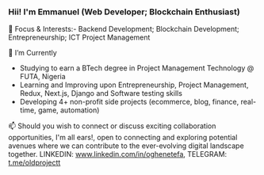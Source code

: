 ### Hii! I'm Emmanuel (Web Developer; Blockchain Enthusiast)

🎈 Focus & Interests:-
Backend Development; Blockchain Development; Entrepreneurship; ICT Project Management

🔭 I’m Currently
- Studying to earn a BTech degree in Project Management Technology @ FUTA, Nigeria
- Learning and Improving upon Entrepreneurship, Project Management, Redux, Next.js, Django and Software testing skills
- Developing 4+ non-profit side projects (ecommerce, blog, finance, real-time, game, automation)

📫 Should you wish to connect or discuss exciting collaboration opportunities, I'm all ears!, open to connecting and exploring potential avenues where we can contribute to the ever-evolving digital landscape together. LINKEDIN: www.linkedin.com/in/oghenetefa, TELEGRAM: [t.me/oldprojectt](https://t.me/oldprojectt)

<!-- 🎭 Fun facts
-->
